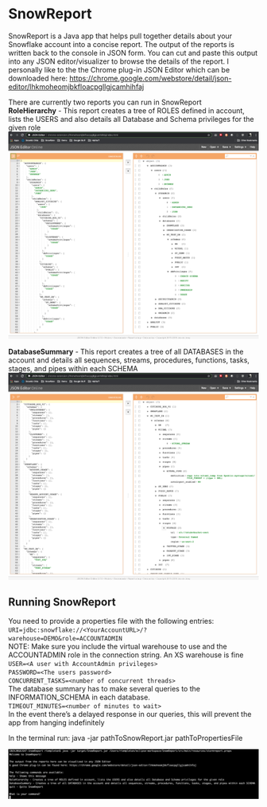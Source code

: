 # SnowReport
SnowReport is a Java app that helps pull together details about your Snowflake account into a concise report. The output of the reports is written back to the console in JSON form. You can cut and paste this output into any JSON editor/visualizer to browse the details of the report. I personally like to the the Chrome plug-in JSON Editor which can be downloaded here: https://chrome.google.com/webstore/detail/json-editor/lhkmoheomjbkfloacpgllgjcamhihfaj

There are currently two reports you can run in SnowReport  
**RoleHierarchy** - This report creates a tree of ROLES defined in account, lists the USERS and also details all Database and Schema privileges for the given role  
![RoleHierarchyScreenShot.PNG](https://github.com/rtempleton/SnowReport/blob/master/img/RoleHierarchyScreenShot.PNG)

**DatabaseSummary** - This report creates a tree of all DATABASES in the account and details all sequences, streams, procedures, functions, tasks, stages, and pipes within each SCHEMA  
![DatabaseSummaryScreenShot.PNG](https://github.com/rtempleton/SnowReport/blob/master/img/DatabaseSummaryScreenShot.PNG)  

## Running SnowReport

You need to provide a properties file with the following entries:  
`URI=jdbc:snowflake://<YourAccountURL>/?warehouse=DEMO&role=ACCOUNTADMIN`  
NOTE: Make sure you include the virtual warehouse to use and the ACCOUNTADMIN role in the connection string. An XS warehouse is fine  
`USER=<A user with AccountAdmin privileges>`  
`PASSWORD=<The users password>`  
`CONCURRENT_TASKS=<number of concurrent threads>`  
The database summary has to make several queries to the INFORMATION_SCHEMA in each database.  
`TIMEOUT_MINUTES=<number of minutes to wait>`  
In the event there’s a delayed response in our queries, this will prevent the app from hanging indefinitely  

In the terminal run: java -jar pathToSnowReport.jar pathToPropertiesFile  

![ExampleScreenShot.PNG](https://github.com/rtempleton/SnowReport/blob/master/img/ExampleScreenShot.PNG)



